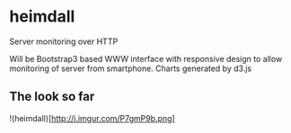 # heimdall
Server monitoring over HTTP

Will be Bootstrap3 based WWW interface with responsive design to allow monitoring of server from smartphone.
Charts generated by d3.js

## The look so far

!(heimdall)[http://i.imgur.com/P7gmP9b.png]

